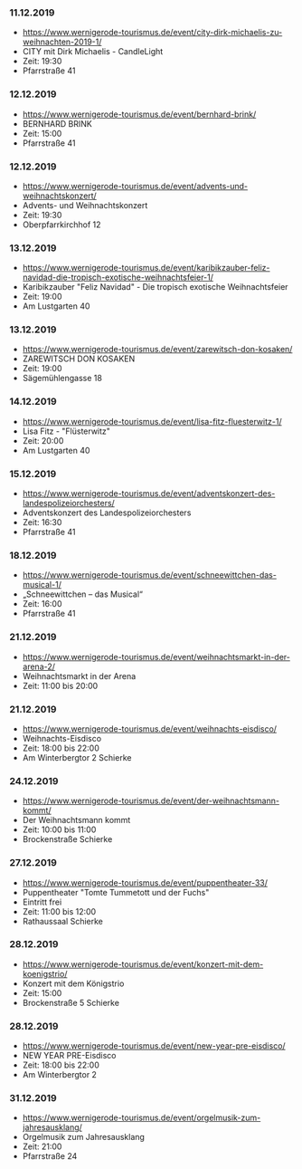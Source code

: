 ### 11.12.2019
* https://www.wernigerode-tourismus.de/event/city-dirk-michaelis-zu-weihnachten-2019-1/
* CITY mit Dirk Michaelis - CandleLight
* Zeit: 19:30
* Pfarrstraße 41

### 12.12.2019
* https://www.wernigerode-tourismus.de/event/bernhard-brink/
* BERNHARD BRINK
* Zeit: 15:00
* Pfarrstraße 41

### 12.12.2019
* https://www.wernigerode-tourismus.de/event/advents-und-weihnachtskonzert/
* Advents- und Weihnachtskonzert
* Zeit: 19:30
* Oberpfarrkirchhof 12

### 13.12.2019
* https://www.wernigerode-tourismus.de/event/karibikzauber-feliz-navidad-die-tropisch-exotische-weihnachtsfeier-1/
* Karibikzauber "Feliz Navidad" - Die tropisch exotische Weihnachtsfeier
* Zeit: 19:00
* Am Lustgarten 40

### 13.12.2019
* https://www.wernigerode-tourismus.de/event/zarewitsch-don-kosaken/
* ZAREWITSCH DON KOSAKEN
* Zeit: 19:00
* Sägemühlengasse 18

### 14.12.2019
* https://www.wernigerode-tourismus.de/event/lisa-fitz-fluesterwitz-1/
* Lisa Fitz - "Flüsterwitz"
* Zeit: 20:00
* Am Lustgarten 40

### 15.12.2019
* https://www.wernigerode-tourismus.de/event/adventskonzert-des-landespolizeiorchesters/
* Adventskonzert des Landespolizeiorchesters
* Zeit: 16:30
* Pfarrstraße 41

### 18.12.2019
* https://www.wernigerode-tourismus.de/event/schneewittchen-das-musical-1/
* „Schneewittchen – das Musical“
* Zeit: 16:00
* Pfarrstraße 41

### 21.12.2019
* https://www.wernigerode-tourismus.de/event/weihnachtsmarkt-in-der-arena-2/
* Weihnachtsmarkt in der Arena
* Zeit: 11:00 bis 20:00

### 21.12.2019
* https://www.wernigerode-tourismus.de/event/weihnachts-eisdisco/
* Weihnachts-Eisdisco
* Zeit: 18:00 bis 22:00
* Am Winterbergtor 2 Schierke

### 24.12.2019
* https://www.wernigerode-tourismus.de/event/der-weihnachtsmann-kommt/
* Der Weihnachtsmann kommt
* Zeit: 10:00 bis 11:00
* Brockenstraße Schierke

### 27.12.2019
* https://www.wernigerode-tourismus.de/event/puppentheater-33/
* Puppentheater "Tomte Tummetott und der Fuchs"
* Eintritt frei
* Zeit: 11:00 bis 12:00
* Rathaussaal Schierke

### 28.12.2019
* https://www.wernigerode-tourismus.de/event/konzert-mit-dem-koenigstrio/
* Konzert mit dem Königstrio
* Zeit: 15:00
* Brockenstraße 5 Schierke

### 28.12.2019
* https://www.wernigerode-tourismus.de/event/new-year-pre-eisdisco/
* NEW YEAR PRE-Eisdisco
* Zeit: 18:00 bis 22:00
* Am Winterbergtor 2

### 31.12.2019
* https://www.wernigerode-tourismus.de/event/orgelmusik-zum-jahresausklang/
* Orgelmusik zum Jahresausklang
* Zeit: 21:00
* Pfarrstraße 24
